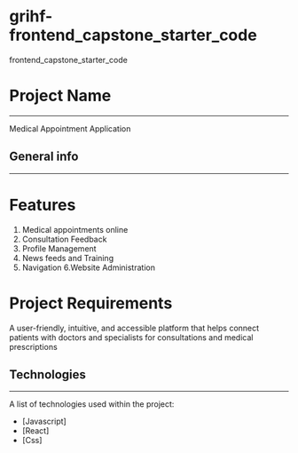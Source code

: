 # grihf-frontend_capstone_starter_code
frontend_capstone_starter_code
# Project Name
***
Medical Appointment Application

## General info
***
# Features
1. Medical appointments online 
2. Consultation Feedback
3. Profile Management
4. News feeds and Training
5. Navigation
6.Website Administration

# Project Requirements
A user-friendly, intuitive, and accessible platform that helps connect patients with doctors and specialists for consultations and medical prescriptions
## Technologies
***
A list of technologies used within the project:
* [Javascript]
* [React]
* [Css]
